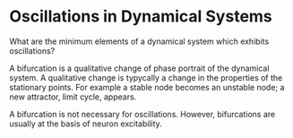 # Oscillations in Dynamical Systems

What are the minimum elements of a dynamical system which exhibits oscillations?

A bifurcation is a qualitative change of phase portrait of the dynamical system.
A qualitative change is typycally a change in the properties of the stationary points. 
For example a stable node becomes an unstable node; a new attractor, limit cycle, appears.

A bifurcation is not necessary for oscillations.
However, bifurcations are usually at the basis of neuron excitability.